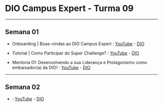 # DIO Campus Expert - Turma 09

--- 

## Semana 01

* Onboarding | Boas-vindas ao DIO Campus Expert : [YouTube](https://www.youtube.com/watch?v=iLD3koJ3aoM) - [DIO](https://web.dio.me/lives/onboarding-boas-vindas-ao-dio-campus-expert/learning/null?back=/track/dio-campus-expert-turma-09&tab=undefined&moduleId=undefined)

* Tutorial | Como Participar do Super Challenge? : [YouTube](https://www.youtube.com/watch?v=s0MBGr6OwTc) - [DIO](https://web.dio.me/lives/tutorial-como-participar-do-super-challenge?back=/track/dio-campus-expert-turma-09)

* Mentoria 01: Desenvolvendo a sua Liderança e Protagonismo como embaixador(a) da DIO! : [YouTube](https://www.youtube.com/watch?v=0rclFcALPDA) - [DIO](https://web.dio.me/lives/mentoria-01-desenvolvendo-a-sua-lideranca-e-protagonismo-como-embaixadora-da-dio?back=/track/dio-campus-expert-turma-09)

---

## Semana 02

*  : [YouTube]() - [DIO](https://web.dio.me/lives/saiba-usar-o-linkedin-de-forma-estrategica-para-atrair-grandes-empresas-de-tecnologia?back=/track/dio-campus-expert-turma-09)



















